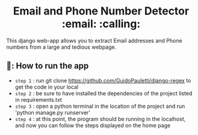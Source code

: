 <h1 align="center"> Email and Phone Number Detector :email: :calling: </h1>
 This django web-app allows you to extract Email addresses and Phone numbers from a large and tedious webpage.
 
 ## 📁: How to run the app
 - `step 1` : run git clone https://github.com/GuidoPauletti/django-regex to get the code in your local
 - `step 2` : be sure to have installed the dependencies of the project listed in requirements.txt
 - `step 3` : open a python terminal in the location of the project and run 'python manage.py runserver'
 - `step 4` : at this point, the program should be running in the localhost, and now you can follow the steps displayed on the home page

